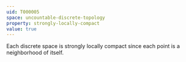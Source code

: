 ```yaml
---
uid: T000005
space: uncountable-discrete-topology
property: strongly-locally-compact
value: true
---
```

Each discrete space is strongly locally compact since each point is a neighborhood of itself.

